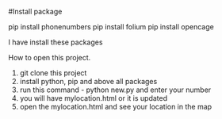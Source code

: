 #Install package

pip install phonenumbers
pip install folium
pip install opencage

I have install these packages

How to open this project.
1. git clone this project
2. install python, pip and above all packages
3. run this command - python new.py and enter your number
4. you will have mylocation.html or it is updated
5. open the mylocation.html and see your location in the map


